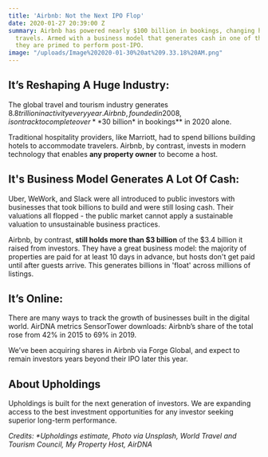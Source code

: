 ```yaml
---
title: 'Airbnb: Not the Next IPO Flop'
date: 2020-01-27 20:39:00 Z
summary: Airbnb has powered nearly $100 billion in bookings, changing how the world
  travels. Armed with a business model that generates cash in one of the biggest industries,
  they are primed to perform post-IPO.
image: "/uploads/Image%202020-01-30%20at%209.33.18%20AM.png"
---
```


## **It’s Reshaping A Huge Industry:**

The global travel and tourism industry generates $8.8 trillion in activity every year. Airbnb, founded in 2008, is on track to complete over **$30 billion\* in bookings** in 2020 alone.

Traditional hospitality providers, like Marriott, had to spend billions building hotels to accommodate travelers. Airbnb, by contrast, invests in modern technology that enables **any property owner** to become a host.

## **It's Business Model Generates A Lot Of Cash:**

Uber, WeWork, and Slack were all introduced to public investors with businesses that took billions to build and were still losing cash. Their valuations all flopped - the public market cannot apply a sustainable valuation to unsustainable business practices.

Airbnb, by contrast, **still holds more than $3 billion** of the $3.4 billion it raised from investors. They have a great business model: the majority of properties are paid for at least 10 days in advance, but hosts don't get paid until after guests arrive. This generates billions in 'float' across millions of listings.

## **It’s Online:**

There are many ways to track the growth of businesses built in the digital world.
AirDNA metrics
SensorTower downloads: Airbnb’s share of the total rose from 42% in 2015 to 69% in 2019.

We’ve been acquiring shares in Airbnb via Forge Global, and expect to remain investors years beyond their IPO later this year.

## **About Upholdings**

Upholdings is built for the next generation of investors. We are expanding access to the best investment opportunities for any investor seeking superior long-term performance.

*Credits: \*Upholdings estimate, Photo via Unsplash, World Travel and Tourism Council, My Property Host, AirDNA*